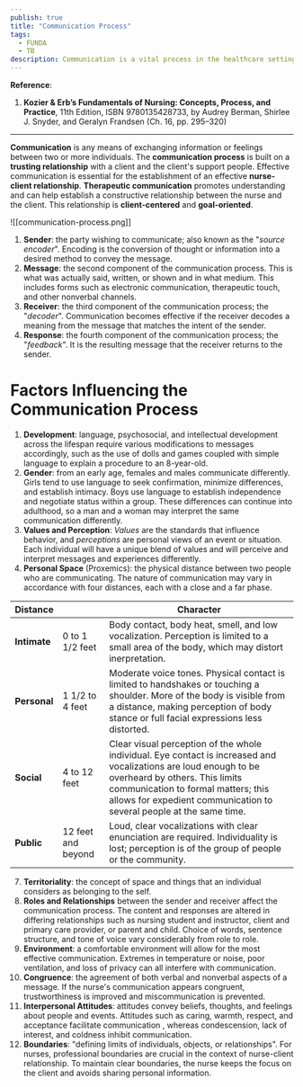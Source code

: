 ```yaml
---
publish: true
title: "Communication Process"
tags:
  - FUNDA
  - TB
description: Communication is a vital process in the healthcare setting with clients, coworkers, disciplines, and departments. Communication has been proven to be a major determinant in quality patient outcomes.
---
```

**Reference**:
1. **Kozier & Erb’s Fundamentals of Nursing: Concepts, Process, and Practice**, 11th Edition, ISBN 9780135428733, by Audrey Berman, Shirlee J. Snyder, and Geralyn Frandsen (Ch. 16, pp. 295–320)

___

**Communication** is any means of exchanging information or feelings between two or more individuals. The **communication process** is built on a **trusting relationship** with a client and the client's support people. Effective communication is essential for the establishment of an effective **nurse-client relationship**. **Therapeutic communication** promotes understanding and can help establish a constructive relationship between the nurse and the client. This relationship is **client-centered** and **goal-oriented**.

![[communication-process.png]]

1. **Sender**: the party wishing to communicate; also known as the "*source encoder*". Encoding is the conversion of thought or information into a desired method to convey the message.
2. **Message**: the second component of the communication process. This is what was actually said, written, or shown and in what medium. This includes forms such as electronic communication, therapeutic touch, and other nonverbal channels.
3. **Receiver**: the third component of the communication process; the "*decoder*". Communication becomes effective if the receiver decodes a meaning from the message that matches the intent of the sender.
4. **Response**: the fourth component of the communication process; the "*feedback*". It is the resulting message that the receiver returns to the sender.
# Factors Influencing the Communication Process
1. **Development**: language, psychosocial, and intellectual development across the lifespan require various modifications to messages accordingly, such as the use of dolls and games coupled with simple language to explain a procedure to an 8-year-old.
2. **Gender**: from an early age, females and males communicate differently. Girls tend to use language to seek confirmation, minimize differences, and establish intimacy. Boys use language to establish independence and negotiate status within a group. These differences can continue into adulthood, so a man and a woman may interpret the same communication differently.
3. **Values and Perception**: *Values* are the standards that influence behavior, and *perceptions* are personal views of an event or situation. Each individual will have a unique blend of values and will perceive and interpret messages and experiences differently.
4. **Personal Space** (Proxemics): the physical distance between two people who are communicating. The nature of communication may vary in accordance with four distances, each with a close and a far phase.

| Distance |                    | Character                                                                                                                                                                                                                                                       |
| -------- | ------------------ | --------------------------------------------------------------------------------------------------------------------------------------------------------------------------------------------------------------------------------------------------------------- |
| **Intimate** | 0 to 1 1/2 feet    | Body contact, body heat, smell, and low vocalization. Perception is limited to a small area of the body, which may distort inerpretation.                                                                                                                       |
| **Personal** | 1 1/2 to 4 feet    | Moderate voice tones. Physical contact is limited to handshakes or touching a shoulder. More of the body is visible from a distance, making perception of body stance or full facial expressions less distorted.                                                |
| **Social**   | 4 to 12 feet       | Clear visual perception of the whole individual. Eye contact is increased and vocalizations are loud enough to be overheard by others. This limits communication to formal matters; this allows for expedient communication to several people at the same time. |
| **Public**   | 12 feet and beyond | Loud, clear vocalizations with clear enunciation are required. Individuality is lost; perception is of the group of people or the community.                                                                                                                    |

7. **Territoriality**: the concept of space and things that an individual considers as belonging to the self.
8. **Roles and Relationships** between the sender and receiver affect the communication process. The content and responses are altered in differing relationships such as nursing student and instructor, client and primary care provider, or parent and child. Choice of words, sentence structure, and tone of voice vary considerably from role to role.
9. **Environment**: a comfortable environment will allow for the most effective communication. Extremes in temperature or noise, poor ventilation, and loss of privacy can all interfere with communication.
10. **Congruence**: the agreement of both verbal and nonverbal aspects of a message. If the nurse's communication appears congruent, trustworthiness is improved and miscommunication is prevented.
11. **Interpersonal Attitudes**: attitudes convey beliefs, thoughts, and feelings about people and events. Attitudes such as caring, warmth, respect, and acceptance facilitate communication , whereas condescension, lack of interest, and coldness inhibit communication.
12. **Boundaries**: "defining limits of individuals, objects, or relationships". For nurses, professional boundaries are crucial in the context of nurse-client relationship. To maintain clear boundaries, the nurse keeps the focus on the client and avoids sharing personal information.
